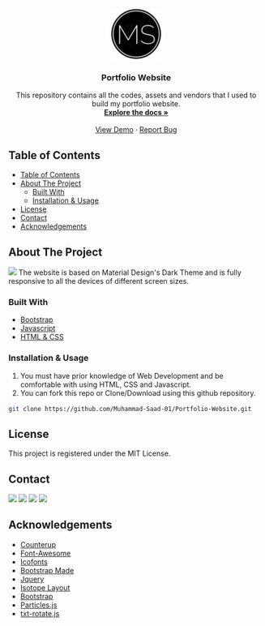 <!-- PROJECT LOGO -->
<br />
<p align="center">
  <a href="https://github.com/Muhammad-Saad-01/Portfolio-Website">
    <img src="/assets/img/favicon.png" alt="Logo" width="100" height="100">
  </a>

  <h3 align="center">Portfolio Website </h3>

  <p align="center">
    This repository contains all the codes, assets and vendors that I used to build my portfolio website.
    <br />
    <a href="https://github.com/Muhammad-Saad-01/Portfolio-Website"><strong>Explore the docs »</strong></a>
    <br />
    <br />
    <a href="https://muhammad-saad.me">View Demo</a>
    ·
    <a href="https://github.com/Muhammad-Saad-01/Portfolio-Website/issues">Report Bug</a>
    
  </p>
</p>

<!-- TABLE OF CONTENTS -->

## Table of Contents

-   [Table of Contents](#table-of-contents)
-   [About The Project](#about-the-project)
    -   [Built With](#built-with)
    -   [Installation & Usage](#installation--usage)
-   [License](#license)
-   [Contact](#contact)
-   [Acknowledgements](#acknowledgements)

<!-- ABOUT THE PROJECT -->

## About The Project

<img src="https://github.com/Muhammad-Saad-01/Portfolio-Website/blob/master/assets/img/Screenshot.png" >
The website is based on Material Design's Dark Theme and is fully responsive to all the devices of different screen sizes.

### Built With

-   [Bootstrap](www.getbootstrap.com)
-   [Javascript](www.javascript.com/)
-   [HTML & CSS]()

### Installation & Usage

1. You must have prior knowledge of Web Development and be comfortable with using HTML, CSS and Javascript.
2. You can fork this repo or Clone/Download using this github repository.

```sh
git clone https://github.com/Muhammad-Saad-01/Portfolio-Website.git
```

<!-- LICENSE -->

## License

This project is registered under the MIT License.

<!-- CONTACT -->

## Contact

<p >
  <a href="https://twitter.com/MuhammadSa3d01"><img src="https://img.shields.io/badge/twitter-%231FA1F1?style=flat&logo=twitter&logoColor=white"/></a>
  <a href="https://www.linkedin.com/in/muhammad-saad-01"><img src="https://img.shields.io/badge/linkedin-%230177B5?style=flat&logo=linkedin&logoColor=white"/></a>
  <a href="https://t.me/muhammadsaad01"><img src="https://img.shields.io/badge/-Telegram-0088CC?style=flat&logo=Telegram&logoColor=white"></a>
  <a href="mailto:me@muhammad-saad.me"><img src="https://img.shields.io/badge/-mail-c14438?style=flat&logo=Gmail&logoColor=white&link=mailto:me@muhammad-saad.me"></a>
</p>

## Acknowledgements

-   [Counterup]()
-   [Font-Awesome]()
-   [Icofonts]()
-   [Bootstrap Made]()
-   [Jquery]()
-   [Isotope Layout]()
-   [Bootstrap]()
-   [Particles.js]()
-   [txt-rotate.js]()
<!-- MARKDOWN LINKS & IMAGES -->

[product-screenshot]: images/screenshot.png

